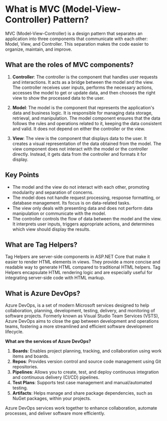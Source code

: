
# What is MVC (Model-View-Controller) Pattern?

MVC (Model-View-Controller) is a design pattern that separates an application into three components that communicate with each other: Model, View, and Controller. This separation makes the code easier to organize, maintain, and improve.

## What are the roles of MVC components?

1. **Controller**: The controller is the component that handles user requests and interactions. It acts as a bridge between the model and the view. The controller receives user inputs, performs the necessary actions, accesses the model to get or update data, and then chooses the right view to show the processed data to the user.

2. **Model**: The model is the component that represents the application's data and business logic. It is responsible for managing data storage, retrieval, and manipulation. The model component ensures that the data follows the rules and operations related to it, keeping the data consistent and valid. It does not depend on either the controller or the view.

3. **View**: The view is the component that displays data to the user. It creates a visual representation of the data obtained from the model. The view component does not interact with the model or the controller directly. Instead, it gets data from the controller and formats it for display.

## Key Points

- The model and the view do not interact with each other, promoting modularity and separation of concerns.
- The model does not handle request processing, response formatting, or database management. Its focus is on data-related tasks.
- The view only deals with presenting data and does not perform data manipulation or communicate with the model.
- The controller controls the flow of data between the model and the view. It interprets user inputs, triggers appropriate actions, and determines which view should display the results.

## What are Tag Helpers?

Tag Helpers are server-side components in ASP.NET Core that make it easier to render HTML elements in views. They provide a more concise and readable way to generate HTML compared to traditional HTML helpers. Tag Helpers encapsulate HTML rendering logic and are especially useful for integrating server-side code with HTML markup.

## What is Azure DevOps?

Azure DevOps, is a set of modern Microsoft services designed to help collaboration, planning, development, testing, delivery, and monitoring of software projects. Formerly known as Visual Studio Team Services (VSTS), Azure DevOps aims to close the gap between development and operations teams, fostering a more streamlined and efficient software development lifecycle.

**What are the services of Azure DevOps?**
1. **Boards**: Enables project planning, tracking, and collaboration using work items and boards.
2. **Repos**: Provides version control and source code management using Git repositories.
3. **Pipelines**: Allows you to create, test, and deploy continuous integration and continuous delivery (CI/CD) pipelines.
4. **Test Plans**: Supports test case management and manual/automated testing.
5. **Artifacts**: Helps manage and share package dependencies, such as NuGet packages, within your projects.

Azure DevOps services work together to enhance collaboration, automate processes, and deliver software more efficiently.
